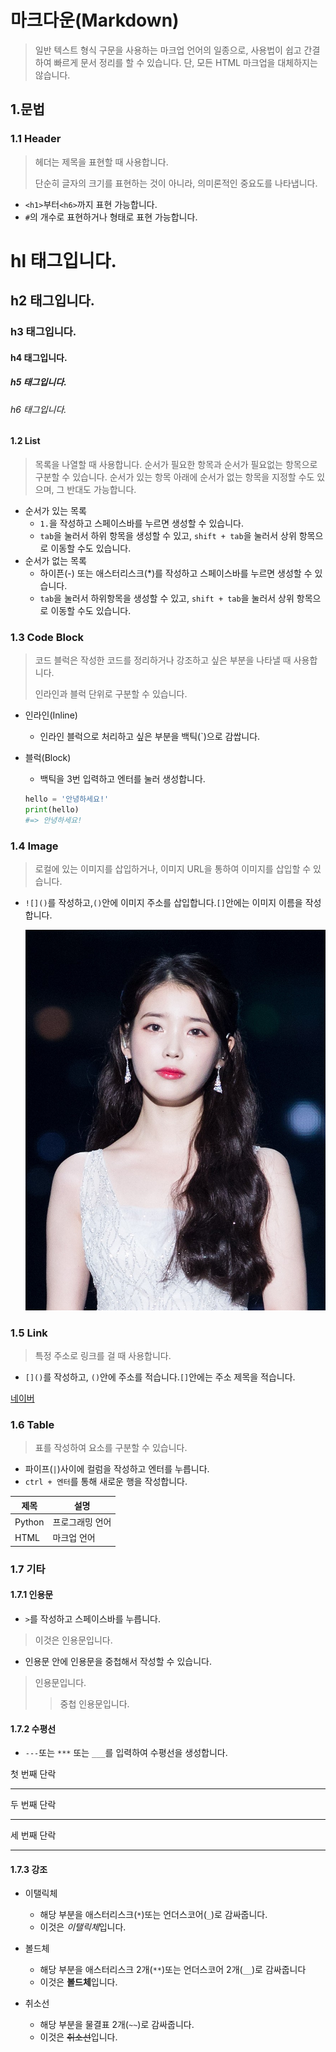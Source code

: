 # 마크다운(Markdown)

> 일반 텍스트 형식 구문을 사용하는 마크업 언어의 일종으로, 사용법이 쉽고 간결하여 빠르게 문서 정리를 할 수 있습니다. 단, 모든 HTML 마크업을 대체하지는 않습니다.



## 1.문법

### 1.1 Header

> 헤더는 제목을 표현할 때 사용합니다.
>
> 단순히 글자의 크기를 표현하는 것이 아니라, 의미론적인 중요도를 나타냅니다.

- `<h1>`부터`<h6>`까지 표현 가능합니다.
- `#`의 개수로 표현하거나 <hl></h1>형태로 표현 가능합니다.



<h1>hl 태그입니다.</h1>

## h2 태그입니다.

### h3 태그입니다.

#### h4 태그입니다.

##### h5 태그입니다.

###### h6 태그입니다.



#### 1.2 List

> 목록을 나열할 때 사용합니다. 순서가 필요한 항목과 순서가 필요없는 항목으로 구분할 수 있습니다. 순서가 있는 항목 아래에 순서가 없는 항목을 지정할 수도 있으며, 그 반대도 가능합니다.

- 순서가 있는 목록
  - `1.`을 작성하고 스페이스바를 누르면 생성할 수 있습니다.
  - `tab`을 눌러서 하위 항목을 생성할 수 있고, `shift + tab`을 눌러서 상위 항목으로 이동할 수도 있습니다.
- 순서가 없는 목록
  - 하이픈(-) 또는 애스터리스크(*)를 작성하고 스페이스바를 누르면 생성할 수 있습니다.
  - `tab`을 눌러서 하위항목을 생성할 수 있고, `shift + tab`을 눌러서 상위 항목으로 이동할 수도 있습니다.



### 1.3 Code Block

> 코드 블럭은 작성한 코드를 정리하거나 강조하고 싶은 부분을 나타낼 때 사용합니다.
>
> 인라인과 블럭 단위로 구분할 수 있습니다.

- 인라인(Inline)

  - 인라인 블럭으로 처리하고 싶은 부분을 백틱(`)으로 감쌉니다.

- 블럭(Block)

  - 백틱을 3번 입력하고 엔터를 눌러 생성합니다.

  

  ```python
  hello = '안녕하세요!'
  print(hello)
  #=> 안녕하세요!
  ```

  


### 1.4 Image

> 로컬에 있는 이미지를 삽입하거나, 이미지 URL을 통하여 이미지를 삽입할 수 있습니다.

- `![]()`를 작성하고,`()`안에 이미지 주소를 삽입합니다.`[]`안에는 이미지 이름을 작성합니다.

  

  ![](Markdown.assets/IU_MelOn_Music_Awards_2017_06.jpg)
  
  
  
  
  
  
  
  
  
  
  
  
  
  
  
  
  
  
  
  
  
  
  
  
  
  

### 1.5 Link

> 특정 주소로 링크를 걸 때 사용합니다.

- `[]()`를 작성하고, `()`안에 주소를 적습니다.`[]`안에는 주소 제목을 적습니다.

[네이버](https://naver.com)



### 1.6 Table

> 표를 작성하여 요소를 구분할 수 있습니다.

- 파이프(`|`)사이에 컬럼을 작성하고 엔터를 누릅니다.
- `ctrl + 엔터`를 통해 새로운 행을 작성합니다.



| 제목   | 설명            |
| ------ | --------------- |
| Python | 프로그래밍 언어 |
| HTML   | 마크업 언어     |



### 1.7 기타

#### 1.7.1 인용문

- `>`를 작성하고 스페이스바를 누릅니다.

> 이것은 인용문입니다.

- 인용문 안에 인용문을 중첩해서 작성할 수 있습니다.

> 인용문입니다.
>
> > 중첩 인용문입니다.



#### 1.7.2 수평선

- `---`또는 `***` 또는 `___`를 입력하여 수평선을 생성합니다.



첫 번째 단락

---

두 번째 단락

***

세 번째 단락

___



#### 1.7.3 강조

- 이탤릭체
  - 해당 부분을 애스터리스크(`*`)또는 언더스코어(`_`)로 감싸줍니다.
  - 이것은 *이탤릭체*입니다.

- 볼드체
  - 해당 부분을 애스터리스크 2개(`**`)또는 언더스코어 2개(`__`)로 감싸줍니다
  - 이것은 **볼드체**입니다.
- 취소선
  - 해당 부분을 물결표 2개(`~~`)로 감싸줍니다.
  - 이것은 ~~취소선~~입니다.



